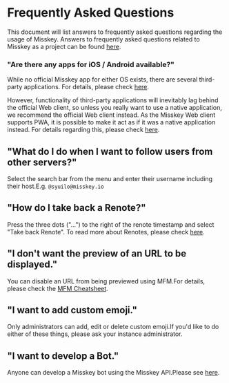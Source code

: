 # Frequently Asked Questions
This document will list answers to frequently asked questions regarding the usage of Misskey. Answers to frequently asked questions related to Misskey as a project can be found [here](./misskey).

### "Are there any apps for iOS / Android available?"
While no official Misskey app for either OS exists, there are several third-party applications. For details, please check [here](./apps).

However, functionality of third-party applications will inevitably lag behind the official Web client, so unless you really want to use a native application, we recommend the official Web client instead. As the Misskey Web client supports PWA, it is possible to make it act as if it was a native application instead. For details regarding this, please check [here](todo).

## "What do I do when I want to follow users from other servers?"
Select the search bar from the menu and enter their username including their host.E.g. `@syuilo@misskey.io`

## "How do I take back a Renote?"
Press the three dots ("...") to the right of the renote timestamp and select "Take back Renote". To read more about Renotes, please check [here](../features/note).

## "I don't want the preview of an URL to be displayed."
You can disable an URL from being previewed using MFM.For details, please check the [MFM Cheatsheet](/mfm-cheat-sheet).

## "I want to add custom emoji."
Only administrators can add, edit or delete custom emoji.If you'd like to do either of these things, please ask your instance administrator.

## "I want to develop a Bot."
Anyone can develop a Misskey bot using the Misskey API.Please see [here](../advanced/develop-bot).
